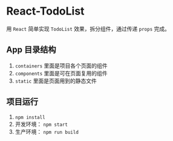 # React-TodoList

用 `React` 简单实现 `TodoList` 效果，拆分组件，通过传递 `props` 完成。

## App 目录结构

1. `containers` 里面是项目各个页面的组件
1. `components` 里面是可在页面复用的组件
1. `static` 里面是页面用到的静态文件

## 项目运行

1. `npm install`
1. 开发环境： `npm start`
1. 生产环境： `npm run build`